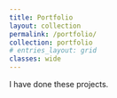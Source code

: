 ```yaml
---
title: Portfolio
layout: collection
permalink: /portfolio/
collection: portfolio
# entries_layout: grid
classes: wide
---
```


I have done these projects. 

